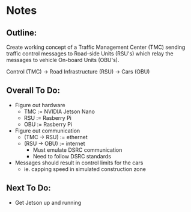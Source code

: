 # Notes

## Outline:
Create working concept of a Traffic Management Center (TMC) sending traffic control messages to Road-side Units (RSU's) which relay the messages to vehicle On-board Units (OBU's).

Control (TMC) -> Road Infrastructure (RSU) -> Cars (OBU)

## Overall To Do:
- Figure out hardware
    - TMC := NVIDIA Jetson Nano
    - RSU := Rasberry Pi
    - OBU := Rasberry Pi
- Figure out communication
    - (TMC -> RSU) := ethernet
    - (RSU -> OBU) := internet
        - Must emulate DSRC communication
        - Need to follow DSRC standards
- Messages should result in control limits for the cars 
    - ie. capping speed in simulated construction zone

## Next To Do:
- Get Jetson up and running
